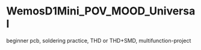 # WemosD1Mini_POV_MOOD_Universal
beginner pcb, soldering practice, THD or THD+SMD, multifunction-project

